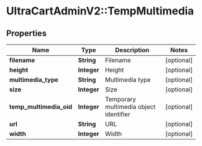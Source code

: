 # UltraCartAdminV2::TempMultimedia

## Properties
Name | Type | Description | Notes
------------ | ------------- | ------------- | -------------
**filename** | **String** | Filename | [optional] 
**height** | **Integer** | Height | [optional] 
**multimedia_type** | **String** | Multimedia type | [optional] 
**size** | **Integer** | Size | [optional] 
**temp_multimedia_oid** | **Integer** | Temporary multimedia object identifier | [optional] 
**url** | **String** | URL | [optional] 
**width** | **Integer** | Width | [optional] 


